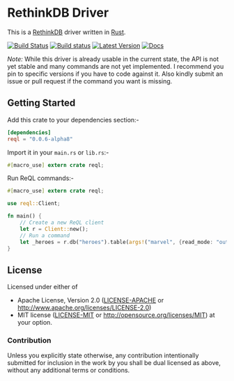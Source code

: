 # RethinkDB Driver

This is a [RethinkDB] driver written in [Rust].

[RethinkDB]: https://www.rethinkdb.com
[Rust]: https://www.rust-lang.org

[![Build Status](https://travis-ci.org/rust-rethinkdb/reql.svg?branch=master)](https://travis-ci.org/rust-rethinkdb/reql) [![Build status](https://ci.appveyor.com/api/projects/status/cp8tmb9xxjw0kfgj?svg=true)](https://ci.appveyor.com/project/rushmorem/reql) [![Latest Version](https://img.shields.io/crates/v/reql.svg)](https://crates.io/crates/reql) [![Docs](https://docs.rs/reql/badge.svg)](https://docs.rs/reql/*/reql/struct.Client.html)

*Note:* While this driver is already usable in the current state, the API is not yet stable and many commands are not yet implemented. I recommend you pin to specific versions if you have to code against it. Also kindly submit an issue or pull request if the command you want is missing.

## Getting Started

Add this crate to your dependencies section:-

```toml
[dependencies]
reql = "0.0.6-alpha8"
```

Import it in your `main.rs` or `lib.rs`:-

```rust
#[macro_use] extern crate reql;
```

Run ReQL commands:-

```rust
#[macro_use] extern crate reql;

use reql::Client;

fn main() {
    // Create a new ReQL client
    let r = Client::new();
    // Run a command
    let _heroes = r.db("heroes").table(args!("marvel", {read_mode: "outdated"}));
}
```

## License

Licensed under either of
* Apache License, Version 2.0 ([LICENSE-APACHE](LICENSE-APACHE) or http://www.apache.org/licenses/LICENSE-2.0)
* MIT license ([LICENSE-MIT](LICENSE-MIT) or http://opensource.org/licenses/MIT)
at your option.

### Contribution

Unless you explicitly state otherwise, any contribution intentionally submitted
for inclusion in the work by you shall be dual licensed as above, without any
additional terms or conditions.
